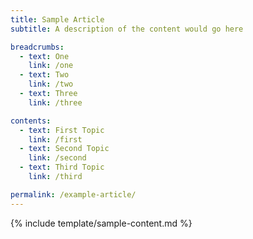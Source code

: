 ```yaml
---
title: Sample Article
subtitle: A description of the content would go here

breadcrumbs:
  - text: One
    link: /one
  - text: Two
    link: /two
  - text: Three
    link: /three

contents:
  - text: First Topic
    link: /first
  - text: Second Topic
    link: /second
  - text: Third Topic
    link: /third

permalink: /example-article/
---
```


{% include template/sample-content.md %}

